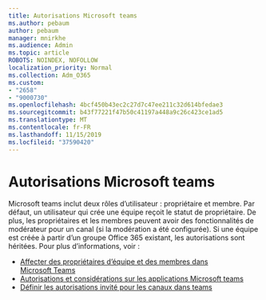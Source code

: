 ```yaml
---
title: Autorisations Microsoft teams
ms.author: pebaum
author: pebaum
manager: mnirkhe
ms.audience: Admin
ms.topic: article
ROBOTS: NOINDEX, NOFOLLOW
localization_priority: Normal
ms.collection: Adm_O365
ms.custom:
- "2658"
- "9000730"
ms.openlocfilehash: 4bcf450b43ec2c27d7c47ee211c32d614bfedae3
ms.sourcegitcommit: b43f77221f47b50c41197a448a9c26c423ce1ad5
ms.translationtype: MT
ms.contentlocale: fr-FR
ms.lasthandoff: 11/15/2019
ms.locfileid: "37590420"
---
```

# <a name="microsoft-teams-permissions"></a>Autorisations Microsoft teams

Microsoft teams inclut deux rôles d’utilisateur : propriétaire et membre. Par défaut, un utilisateur qui crée une équipe reçoit le statut de propriétaire. De plus, les propriétaires et les membres peuvent avoir des fonctionnalités de modérateur pour un canal (si la modération a été configurée). Si une équipe est créée à partir d’un groupe Office 365 existant, les autorisations sont héritées. Pour plus d’informations, voir :

- [Affecter des propriétaires d’équipe et des membres dans Microsoft Teams](https://docs.microsoft.com/microsoftteams/assign-roles-permissions)
- [Autorisations et considérations sur les applications Microsoft teams](https://docs.microsoft.com/microsoftteams/app-permissions)
- [Définir les autorisations invité pour les canaux dans teams](https://support.office.com/article/4756c468-2746-4bfd-a582-736d55fcc169)
